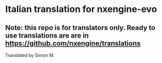 # Italian translation for nxengine-evo
## Note: this repo is for translators only. Ready to use translations are are in https://github.com/nxengine/translations

Translated by Simon M.